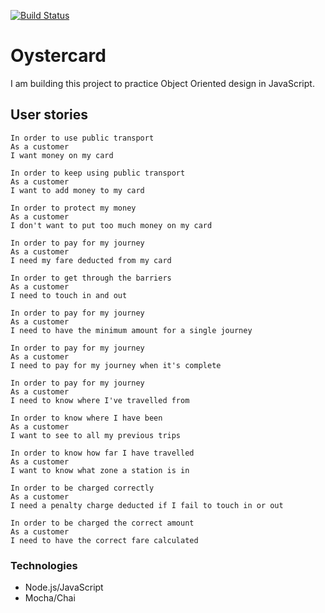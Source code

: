 [![Build Status](https://travis-ci.org/reenz/oyster-card.svg?branch=master)](https://travis-ci.org/reenz/oyster-card)

# Oystercard
I am building this project to practice Object Oriented design in JavaScript.

## User stories

```
In order to use public transport
As a customer
I want money on my card

In order to keep using public transport
As a customer
I want to add money to my card

In order to protect my money
As a customer
I don't want to put too much money on my card

In order to pay for my journey
As a customer
I need my fare deducted from my card

In order to get through the barriers
As a customer
I need to touch in and out

In order to pay for my journey
As a customer
I need to have the minimum amount for a single journey

In order to pay for my journey
As a customer
I need to pay for my journey when it's complete

In order to pay for my journey
As a customer
I need to know where I've travelled from

In order to know where I have been
As a customer
I want to see to all my previous trips

In order to know how far I have travelled
As a customer
I want to know what zone a station is in

In order to be charged correctly
As a customer
I need a penalty charge deducted if I fail to touch in or out

In order to be charged the correct amount
As a customer
I need to have the correct fare calculated
```

### Technologies
* Node.js/JavaScript
* Mocha/Chai
